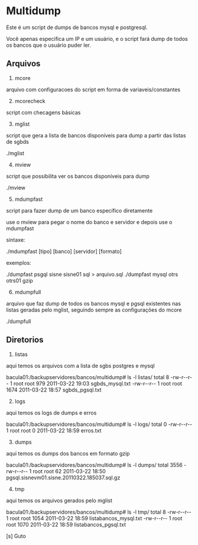 # Multidump

Este é um script de dumps de bancos mysql e postgresql.

Você apenas especifica um IP e um usuário, e o script fará dump de todos os bancos que o usuário puder ler.

## Arquivos

1) mcore

arquivo com configuracoes do script em forma de variaveis/constantes

2) mcorecheck

script com checagens básicas

3) mglist

script que gera a lista de bancos disponíveis para dump a partir das listas de sgbds

./mglist

4) mview

script que possibilita ver os bancos disponíveis para dump

./mview

5) mdumpfast

script para fazer dump de um banco específico diretamente

use o mview para pegar o nome do banco e servidor e depois use o mdumpfast

sintaxe:

./mdumpfast [tipo] [banco] [servidor] [formato]

exemplos:

./dumpfast psgql sisne sisne01 sql > arquivo.sql
./dumpfast mysql otrs otrs01 gzip

6) mdumpfull

arquivo que faz dump de todos os bancos mysql e pgsql
existentes nas listas geradas pelo mglist, seguindo
sempre as configurações do mcore

./dumpfull

## Diretorios

1) listas

aqui temos os arquivos com a lista de sgbs postgres e mysql

  bacula01:/backupservidores/bancos/multidump# ls -l listas/
  total 8
  -rw-r--r-- 1 root root  979 2011-03-22 19:03 sgbds_mysql.txt
  -rw-r--r-- 1 root root 1674 2011-03-22 18:57 sgbds_pgsql.txt

2) logs

aqui temos os logs de dumps e erros
 
  bacula01:/backupservidores/bancos/multidump# ls -l logs/
  total 0
  -rw-r--r-- 1 root root 0 2011-03-22 18:59 erros.txt

3) dumps

aqui temos os dumps dos bancos em formato gzip

  bacula01:/backupservidores/bancos/multidump# ls -l dumps/
  total 3556
  -rw-r--r-- 1 root root     62 2011-03-22 18:50 pgsql.sisnevm01.sisne.20110322.185037.sql.gz

4) tmp

aqui temos os arquivos gerados pelo mglist

  bacula01:/backupservidores/bancos/multidump# ls -l tmp/
  total 8
  -rw-r--r-- 1 root root 1054 2011-03-22 18:59 listabancos_mysql.txt
  -rw-r--r-- 1 root root 1070 2011-03-22 18:59 listabancos_pgsql.txt


[s]
Guto
